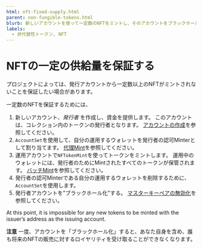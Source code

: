 ```yaml
---
html: nft-fixed-supply.html
parent: non-fungible-tokens.html
blurb: 新しいアカウントを使って一定数のNFTをミントし、そのアカウントをブラックホール化します。
labels:
  - 非代替性トークン, NFT
---
```


# NFTの一定の供給量を保証する

プロジェクトによっては、発行アカウントから一定数以上のNFTがミントされないことを保証したい場合があります。

一定数のNFTを保証するためには、

1. 新しいアカウント、_発行者_ を作成し、資金を提供します。 このアカウントは、コレクション内のトークンの発行者となります。 [アカウントの作成](accounts.html#アカウントの作成)を参照してください。
1. `AccountSet`を使用して、自分の運用するウォレットを発行者の認可Minterとして割り当てます。 [代理Mint](nftoken-authorized-minting.html)を参照してください。
1. 運用アカウントで`NFTokenMint`を使ってトークンをミントします。 運用中のウォレットには、発行者のためにMintされたすべてのトークンが保管されます。 [バッチMint](nftoken-batch-minting.html)を参照してください。
1.  発行者の認可Minterである自分の運用するウォレットを削除するために、`AccountSet`を使用します。
1. 発行者アカウントを"ブラックホール化"する。 [マスターキーペアの無効化](disable-master-key-pair.html)を参照してください。

At this point, it is impossible for any new tokens to be minted with the issuer’s address as the issuing account.

**注意** 一度、アカウントを「ブラックホール化」すると、あなた自身を含め、誰も将来のNFTの販売に対するロイヤリティを受け取ることができなくなります。
